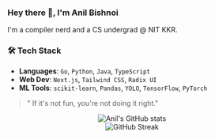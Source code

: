 ### Hey there 👋, I'm Anil Bishnoi
I'm a compiler nerd and a CS undergrad @ NIT KKR.

### 🛠️ Tech Stack

-  **Languages**: `Go`, `Python`, `Java`, `TypeScript`
-  **Web Dev**: `Next.js`, `Tailwind CSS`, `Radix UI`
-  **ML Tools**: `scikit-learn`, `Pandas`, `YOLO`, `TensorFlow`, `PyTorch`

  >  " If it's not fun, you're not doing it right."

<p align="center">
  <img src="https://github-readme-stats.vercel.app/api?username=BlackBuck&show_icons=true&theme=radical" alt="Anil's GitHub stats" /><br/>
  <img src="https://streak-stats.demolab.com?user=BlackBuck&theme=radical" alt="GitHub Streak" />
</p>

